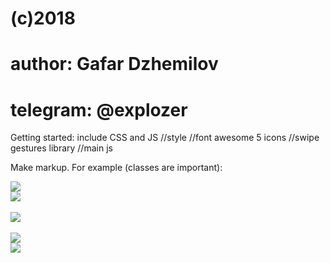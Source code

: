 # (c)2018 
# author: Gafar Dzhemilov
# telegram: @explozer

Getting started:
	include CSS and JS
	<link rel="stylesheet" type="text/css" href="css/slider.css"> //style
	<script defer src="https://use.fontawesome.com/releases/v5.0.4/js/all.js"></script> //font awesome 5 icons
	<script src="js/hammer.min.js"></script> //swipe gestures library
	<script src="js/slider.js"></script> //main js


Make markup. For example (classes are important):
		<div>
			<div class="mySlider slideEffect">
				<span class="left"><i class="fas fa-angle-left"></i></span>
				<div class="slideInner">
					<div class="slide">	
						<img src="img/img01.jpg">
					</div>
					<div class="slide">
						<img src="img/img02.jpg">
					</div>					
					<div class="slide">
						<img src="img/img03.jpg">
					</div>						
					<div class="slide">
						<img src="img/img04.jpg">
					</div>
					<div class="slide">
						<img src="img/img05.jpg">
					</div>
				</div>
				<span class="right"><i class="fas fa-angle-right"></i></span>
			</div>
			<ul class="controls"></ul>
		</div>